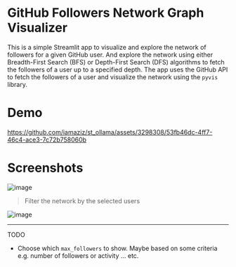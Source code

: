 # GitHub Followers Network Graph Visualizer

This is a simple Streamlit app to visualize and explore the network of followers for a given GitHub user.
And explore the network using either Breadth-First Search (BFS) or Depth-First Search (DFS) algorithms to fetch the followers of a user up to a specified depth.
The app uses the GitHub API to fetch the followers of a user and visualize the network using the `pyvis` library.


# Demo

https://github.com/iamaziz/st_ollama/assets/3298308/53fb46dc-4ff7-46c4-ace3-7c72b758060b

# Screenshots

![image](https://github.com/iamaziz/st_ollama/assets/3298308/d2f4c810-bdb2-4912-a481-ffad8e0c845f)


> Filter the network by the selected users

![image](https://github.com/iamaziz/st_ollama/assets/3298308/295f69d4-e51a-401a-a90e-ab0a62fb6994)


<hr>

TODO

- Choose which `max_followers` to show. Maybe based on some criteria e.g. number of followers or activity ... etc.